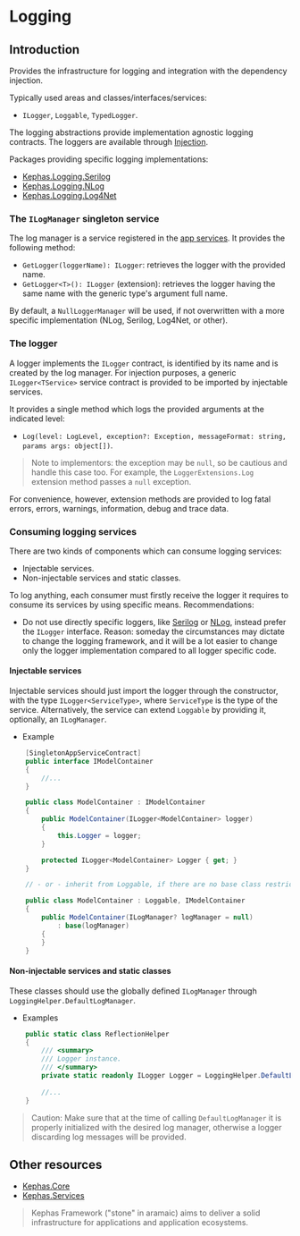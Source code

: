 ﻿# Logging

## Introduction

Provides the infrastructure for logging and integration with the dependency injection.

Typically used areas and classes/interfaces/services:
* ``ILogger``, ``Loggable``, ``TypedLogger``.

The logging abstractions provide implementation agnostic logging contracts.
The loggers are available through [Injection](https://www.nuget.org/packages/Kephas.Services).

Packages providing specific logging implementations:
* [Kephas.Logging.Serilog](https://www.nuget.org/packages/Kephas.Logging.Serilog)
* [Kephas.Logging.NLog](https://www.nuget.org/packages/Kephas.Logging.NLog)
* [Kephas.Logging.Log4Net](https://www.nuget.org/packages/Kephas.Logging.Log4Net)

### The ```ILogManager``` singleton service
The log manager is a service registered in the [app services](https://www.nuget.org/packages/Kephas.Services#ambient-services). It provides the following method:
* `GetLogger(loggerName): ILogger`: retrieves the logger with the provided name.
* `GetLogger<T>(): ILogger` (extension): retrieves the logger having the same name with the generic type's argument full name.

By default, a `NullLoggerManager` will be used, if not overwritten with a more specific implementation (NLog, Serilog, Log4Net, or other).

### The logger
A logger implements the `ILogger` contract, is identified by its name and is created by the log manager. For injection purposes, a generic `ILogger<TService>` service contract is provided to be imported by injectable services.

It provides a single method which logs the provided arguments at the indicated level:
* `Log(level: LogLevel, exception?: Exception, messageFormat: string, params args: object[])`.

> Note to implementors: the exception may be `null`, so be cautious and handle this case too. For example, the ``LoggerExtensions.Log`` extension method passes a `null` exception.

For convenience, however, extension methods are provided to log fatal errors, errors, warnings, information, debug and trace data.

### Consuming logging services
There are two kinds of components which can consume logging services:
* Injectable services.
* Non-injectable services and static classes.

To log anything, each consumer must firstly receive the logger it requires to consume its services by using specific means.
Recommendations:
* Do not use directly specific loggers, like [Serilog](https://www.nuget.org/packages/Serilog) or [NLog](https://www.nuget.org/packages/NLog), instead prefer the ``ILogger`` interface. Reason: someday the circumstances may dictate to change the logging framework, and it will be a lot easier to change only the logger implementation compared to all logger specific code.

#### Injectable services
Injectable services should just import the logger through the constructor, with the type `ILogger<ServiceType>`, where `ServiceType` is the type of the service.
Alternatively, the service can extend ```Loggable``` by providing it, optionally, an ```ILogManager```.

* Example

```C#
    [SingletonAppServiceContract]
    public interface IModelContainer
    {
        //...
    }

    public class ModelContainer : IModelContainer
    {
        public ModelContainer(ILogger<ModelContainer> logger)
        {
            this.Logger = logger;        
        }

        protected ILogger<ModelContainer> Logger { get; }
    }

    // - or - inherit from Loggable, if there are no base class restrictions

    public class ModelContainer : Loggable, IModelContainer
    {
        public ModelContainer(ILogManager? logManager = null)
            : base(logManager)
        {
        }
    }
```

#### Non-injectable services and static classes
These classes should use the globally defined ``ILogManager`` through ``LoggingHelper.DefaultLogManager``.

* Examples

```c#
    public static class ReflectionHelper
    {
        /// <summary>
        /// Logger instance.
        /// </summary>
        private static readonly ILogger Logger = LoggingHelper.DefaultLogManager.GetLogger<ReflectionHelper>();
	
        //...
    }
```

> Caution: Make sure that at the time of calling ```DefaultLogManager``` it is properly initialized with the desired log manager, otherwise a logger discarding log messages will be provided.

## Other resources

* [Kephas.Core](https://www.nuget.org/packages/Kephas.Core)
* [Kephas.Services](https://www.nuget.org/packages/Kephas.Services)

> Kephas Framework ("stone" in aramaic) aims to deliver a solid infrastructure for applications and application ecosystems.
